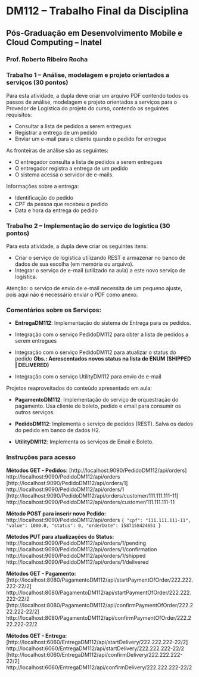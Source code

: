 # DM112 – Trabalho Final da Disciplina

## Pós-Graduação em Desenvolvimento Mobile e Cloud Computing – Inatel
### Prof. Roberto Ribeiro Rocha

### Trabalho 1 – Análise, modelagem e projeto orientados a serviços (30 pontos)
Para esta atividade, a dupla deve criar um arquivo PDF contendo todos os passos
de análise, modelagem e projeto orientados a serviços para o Provedor de Logística do
projeto do curso, contendo os seguintes requisitos:

- Consultar a lista de pedidos a serem entregues
- Registrar a entrega de um pedido
- Enviar um e-mail para o cliente quando o pedido for entregue

As fronteiras de análise são as seguintes:
- O entregador consulta a lista de pedidos a serem entregues
- O entregador registra a entrega de um pedido
- O sistema acessa o servidor de e-mails.

Informações sobre a entrega:
- Identificação do pedido
- CPF da pessoa que recebeu o pedido
- Data e hora da entrega do pedido

### Trabalho 2 – Implementação do serviço de logística (30 pontos)

Para esta atividade, a dupla deve criar os seguintes itens:
- Criar o serviço de logística utilizando REST e armazenar no banco de dados de sua
escolha (em memória ou arquivo).
- Integrar o serviço de e-mail (utilizado na aula) a este novo serviço de logística.

Atenção: o serviço de envio de e-mail necessita de um pequeno ajuste, pois aqui
não é necessário enviar o PDF como anexo.

### Comentários sobre os Serviços:

- **EntregaDM112**: Implementação do sistema de Entrega para os pedidos.
 - Integração com o serviço PedidoDM112 para obter a lista de pedidos a serem entregues
 - Integração com o serviço PedidoDM112 para atualizar o status do pedido
 **Obs.: Acrescentados novos status na lista de ENUM (SHIPPED | DELIVERED)**

 - Integração com o serviço UtilityDM112 para envio de e-mail
 

Projetos reaproveitados do conteúdo apresentado em aula:

- **PagamentoDM112**: Implementação do serviço de orquestração do pagamento. Usa cliente de boleto, pedido e email para consumir os outros serviços.

- **PedidoDM112**: Implementa o serviço de pedidos (REST). Salva os dados do pedido em banco de dados H2.

- **UtilityDM112**: Implementa os serviços de Email e Boleto.

### Instruções para acesso

**Métodos GET - Pedidos:**
[http://localhost:9090/PedidoDM112/api/orders] http://localhost:9090/PedidoDM112/api/orders
[http://localhost:9090/PedidoDM112/api/orders/1] http://localhost:9090/PedidoDM112/api/orders/1
[http://localhost:9090/PedidoDM112/api/orders/customer/111.111.111-11] http://localhost:9090/PedidoDM112/api/orders/customer/111.111.111-11


**Método POST para inserir novo Pedido:**
http://localhost:9090/PedidoDM112/api/orders
`
{
"cpf": "111.111.111-11",
"value": 1000.0,
"status": 0,
"orderDate": 1587158424651
}
`

**Métodos PUT para atualizações do Status:**
http://localhost:9090/PedidoDM112/api/orders/1/pending
http://localhost:9090/PedidoDM112/api/orders/1/confirmation
http://localhost:9090/PedidoDM112/api/orders/1/shipped
http://localhost:9090/PedidoDM112/api/orders/1/delivered

**Métodos GET - Pagamento:**
[http://localhost:8080/PagamentoDM112/api/startPaymentOfOrder/222.222.222-22/2] http://localhost:8080/PagamentoDM112/api/startPaymentOfOrder/222.222.222-22/2
[http://localhost:8080/PagamentoDM112/api/confirmPaymentOfOrder/222.222.222-22/2] http://localhost:8080/PagamentoDM112/api/confirmPaymentOfOrder/222.222.222-22/2

**Métodos GET - Entrega:**
[http://localhost:6060/EntregaDM112/api/startDelivery/222.222.222-22/2] http://localhost:6060/EntregaDM112/api/startDelivery/222.222.222-22/2
[http://localhost:6060/EntregaDM112/api/confirmDelivery/222.222.222-22/2] http://localhost:6060/EntregaDM112/api/confirmDelivery/222.222.222-22/2 
